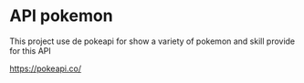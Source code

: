 # API pokemon

This project use de pokeapi for show a variety of pokemon and skill provide for this API

https://pokeapi.co/
